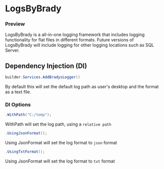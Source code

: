 # LogsByBrady
### Preview
LogsByBrady is a all-in-one logging framework that includes logging functionality for flat files in different formats. Future versions of LogsByBrady will include logging for other logging locations such as SQL Server.

## Dependency Injection (DI)
```cs
builder.Services.AddBradysLogger()
```
By default this will set the default log path as user's desktop and the format as a text file.

### DI Options
```cs
.WithPath("C:/temp");
```
WithPath will set the log path, using a `relative path`

```cs
.UsingJsonFormat();
```
Using JsonFormat will set the log format to `json` format

```cs
.UsingTxtFormat();
```
Using JsonFormat will set the log format to `txt` format
